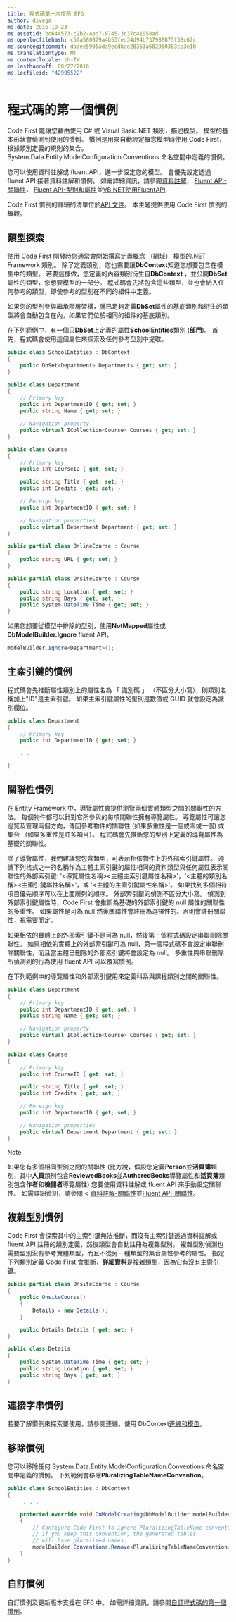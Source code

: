 ```yaml
---
title: 程式碼第一次慣例 EF6
author: divega
ms.date: 2016-10-23
ms.assetid: bc644573-c2b2-4ed7-8745-3c37c41058ad
ms.openlocfilehash: c5fa580879a4b53fed34d94b737988875f38c62c
ms.sourcegitcommit: dadee5905ada9ecdbae28363a682950383ce3e10
ms.translationtype: MT
ms.contentlocale: zh-TW
ms.lasthandoff: 08/27/2018
ms.locfileid: "42995522"
---
```

# <a name="code-first-conventions"></a>程式碼的第一個慣例
Code First 能讓您藉由使用 C# 或 Visual Basic.NET 類別，描述模型。 模型的基本形狀會偵測到使用的慣例。 慣例是用來自動設定概念模型時使用 Code First，根據類別定義的規則的集合。 System.Data.Entity.ModelConfiguration.Conventions 命名空間中定義的慣例。  

您可以使用資料註解或 fluent API，進一步設定您的模型。 會優先設定透過 fluent API 接著資料註解和慣例。 如需詳細資訊，請參閱[資料註解](~/ef6/modeling/code-first/data-annotations.md)， [Fluent API-關聯性](~/ef6/modeling/code-first/fluent/relationships.md)， [Fluent API-型別和屬性](~/ef6/modeling/code-first/fluent/types-and-properties.md)並[VB.NET使用FluentAPI](~/ef6/modeling/code-first/fluent/vb.md).  

Code First 慣例的詳細的清單位於[API 文件](https://msdn.microsoft.com/library/system.data.entity.modelconfiguration.conventions.aspx)。 本主題提供使用 Code First 慣例的概觀。  

## <a name="type-discovery"></a>類型探索  

使用 Code First 開發時您通常會開始撰寫定義概念 （網域） 模型的.NET Framework 類別。 除了定義類別，您也需要讓**DbContext**知道您想要包含在模型中的類型。 若要這樣做，您定義的內容類別衍生自**DbContext** ，並公開**DbSet**屬性的類型，您想要模型的一部分。 程式碼會先將包含這些類型，並也會納入任何參考的類型，即使參考的型別在不同的組件中定義。  

如果您的型別參與繼承階層架構，就已足夠定義**DbSet**屬性的基底類別和衍生的類型將會自動包含在內，如果它們位於相同的組件的基底類別。  

在下列範例中，有一個只**DbSet**上定義的屬性**SchoolEntities**類別 (**部門**)。 首先，程式碼會使用這個屬性來探索及任何參考型別中提取。  

``` csharp
public class SchoolEntities : DbContext
{
    public DbSet<Department> Departments { get; set; }
}

public class Department
{
    // Primary key
    public int DepartmentID { get; set; }
    public string Name { get; set; }

    // Navigation property
    public virtual ICollection<Course> Courses { get; set; }
}

public class Course
{
    // Primary key
    public int CourseID { get; set; }

    public string Title { get; set; }
    public int Credits { get; set; }

    // Foreign key
    public int DepartmentID { get; set; }

    // Navigation properties
    public virtual Department Department { get; set; }
}

public partial class OnlineCourse : Course
{
    public string URL { get; set; }
}

public partial class OnsiteCourse : Course
{
    public string Location { get; set; }
    public string Days { get; set; }
    public System.DateTime Time { get; set; }
}
```  

如果您想要從模型中排除的型別，使用**NotMapped**屬性或**DbModelBuilder.Ignore** fluent API。  

```  csharp
modelBuilder.Ignore<Department>();
```  

## <a name="primary-key-convention"></a>主索引鍵的慣例  

程式碼會先推斷屬性類別上的屬性名為 「 識別碼 」 （不區分大小寫），則類別名稱加上"ID"是主索引鍵。 如果主索引鍵屬性的型別是數值或 GUID 就會設定為識別欄位。  

``` csharp
public class Department
{
    // Primary key
    public int DepartmentID { get; set; }

    . . .  

}
```  

## <a name="relationship-convention"></a>關聯性慣例  

在 Entity Framework 中，導覽屬性會提供瀏覽兩個實體類型之間的關聯性的方法。 每個物件都可以針對它所參與的每項關聯性擁有導覽屬性。 導覽屬性可讓您巡覽及管理兩個方向，傳回參考物件的關聯性 (如果多重性是一個或零或一個) 或集合 （如果多重性是許多項目）。 程式碼會先推斷您的型別上定義的導覽屬性為基礎的關聯性。  

除了導覽屬性，我們建議您包含類型，可表示相依物件上的外部索引鍵屬性。 遵循下列格式之一的名稱作為主體主索引鍵的屬性相同的資料類型與任何屬性表示關聯性的外部索引鍵: '\<導覽屬性名稱\>\<主體主索引鍵屬性名稱\>'，'\<主體的類別名稱\>\<主索引鍵屬性名稱\>'，或 '\<主體的主索引鍵屬性名稱\>'。 如果找到多個相符項目優先順序可以在上面所列的順序。 外部索引鍵的偵測不區分大小寫。 偵測到外部索引鍵屬性時，Code First 會推斷為基礎的外部索引鍵的 null 屬性的關聯性的多重性。 如果屬性是可為 null 然後關聯性會註冊為選擇性的。否則會註冊關聯性，視需要而定。  

如果相依的實體上的外部索引鍵不是可為 null，然後第一個程式碼設定串聯刪除關聯性。 如果相依的實體上的外部索引鍵可為 null，第一個程式碼不會設定串聯刪除關聯性，而且當主體已刪除的外部索引鍵將會設定為 null。 多重性與串聯刪除所偵測到的行為使用 fluent API 可以覆寫慣例。  

在下列範例中的導覽屬性和外部索引鍵用來定義科系與課程類別之間的關聯性。  

``` csharp
public class Department
{
    // Primary key
    public int DepartmentID { get; set; }
    public string Name { get; set; }

    // Navigation property
    public virtual ICollection<Course> Courses { get; set; }
}

public class Course
{
    // Primary key
    public int CourseID { get; set; }

    public string Title { get; set; }
    public int Credits { get; set; }

    // Foreign key
    public int DepartmentID { get; set; }

    // Navigation properties
    public virtual Department Department { get; set; }
}
```  

> [!NOTE]
> 如果您有多個相同型別之間的關聯性 (比方說，假設您定義**Person**並**活頁簿**類別，其中**人員**類別包含**ReviewedBooks**並**AuthoredBooks**導覽屬性和**活頁簿**類別包含**作者**和**檢閱者**導覽屬性) 您要使用資料註解或 fluent API 來手動設定關聯性。 如需詳細資訊，請參閱 <<c0> [ 資料註解-關聯性](~/ef6/modeling/code-first/data-annotations.md)並[Fluent API-關聯性](~/ef6/modeling/code-first/fluent/relationships.md)。  

## <a name="complex-types-convention"></a>複雜型別慣例  

Code First 會探索其中的主索引鍵無法推斷，而沒有主索引鍵透過資料註解或 fluent API 註冊的類別定義，然後類型會自動註冊為複雜型別。 複雜型別偵測也需要型別沒有參考實體類型，而且不從另一種類型的集合屬性參考的屬性。 指定下列類別定義 Code First 會推斷，**詳細資料**是複雜類型，因為它有沒有主索引鍵。  

``` csharp
public partial class OnsiteCourse : Course
{
    public OnsiteCourse()
    {
        Details = new Details();
    }

    public Details Details { get; set; }
}

public class Details
{
    public System.DateTime Time { get; set; }
    public string Location { get; set; }
    public string Days { get; set; }
}
```  

## <a name="connection-string-convention"></a>連接字串慣例  

若要了解慣例來探索要使用，請參閱連線，使用 DbContext[連線和模型](~/ef6/fundamentals/configuring/connection-strings.md)。  

## <a name="removing-conventions"></a>移除慣例  

您可以移除任何 System.Data.Entity.ModelConfiguration.Conventions 命名空間中定義的慣例。 下列範例會移除**PluralizingTableNameConvention**。  

``` csharp
public class SchoolEntities : DbContext
{
     . . .

    protected override void OnModelCreating(DbModelBuilder modelBuilder)
    {
        // Configure Code First to ignore PluralizingTableName convention
        // If you keep this convention, the generated tables  
        // will have pluralized names.
        modelBuilder.Conventions.Remove<PluralizingTableNameConvention>();
    }
}
```  

## <a name="custom-conventions"></a>自訂慣例  

自訂慣例及更新版本支援在 EF6 中。 如需詳細資訊，請參閱[自訂程式碼的第一個慣例](~/ef6/modeling/code-first/conventions/custom.md)。
